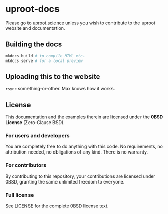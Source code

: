 # uproot-docs

Please go to [uproot.science](https://uproot.science/) unless you wish to contribute to the uproot website and documentation.

## Building the docs

```sh
mkdocs build # to compile HTML etc.
mkdocs serve # for a local preview
```

## Uploading this to the website

`rsync` something-or-other. Max knows how it works.

## License

This documentation and the examples therein are licensed under the **0BSD License** (Zero-Clause BSD).

### For users and developers

You are completely free to do anything with this code. No requirements, no attribution needed, no obligations of any kind. There is no warranty.

### For contributors

By contributing to this repository, your contributions are licensed under 0BSD, granting the same unlimited freedom to everyone.

### Full license

See [LICENSE](LICENSE) for the complete 0BSD license text.
